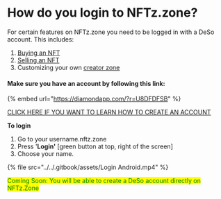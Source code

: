 # How do you login to NFTz.zone?

For certain features on NFTz.zone you need to be logged in with a DeSo account. This includes:&#x20;

1. [Buying an NFT](../../nft/buying-nft-intro/how-to-buy-an-nft.md)
2. [Selling an NFT](../../nft/selling-nft-intro/)&#x20;
3. Customizing your own [creator zone](../../creator-zone/creator-zone-intro/)

#### Make sure you have an account by following this link:

{% embed url="https://diamondapp.com/?r=U8DFDFSB" %}

[CLICK HERE IF YOU WANT TO LEARN HOW TO CREATE AN ACCOUNT](how-do-you-make-a-deso-identity.md)

<mark style="color:green;"></mark>

**To login**

1. Go to your username.nftz.zone
2. Press '**Login'** \[green button at top, right of the screen]
3. Choose your name.

{% file src="../../.gitbook/assets/Login Android.mp4" %}

<mark style="color:green;">Coming Soon: You will be able to create a DeSo account directly on NFTz.Zone</mark>
